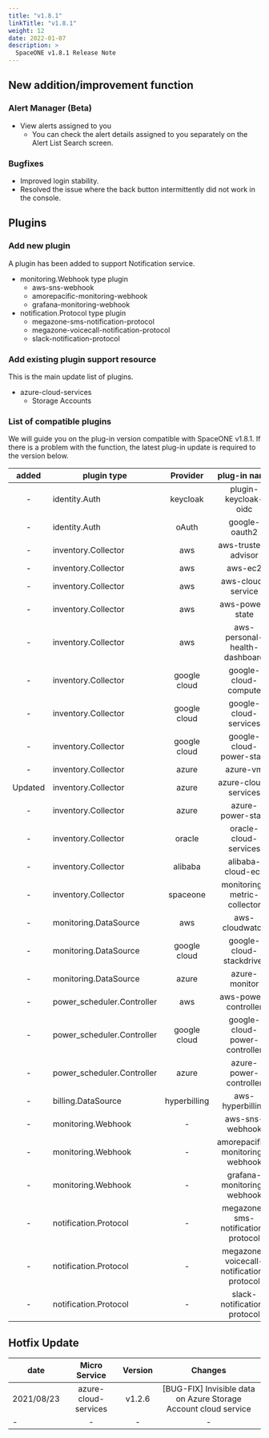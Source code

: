 ```yaml
---
title: "v1.8.1"
linkTitle: "v1.8.1"
weight: 12
date: 2022-01-07
description: >
  SpaceONE v1.8.1 Release Note
---
```



## New addition/improvement function

### Alert Manager (Beta)
- View alerts assigned to you
  - You can check the alert details assigned to you separately on the Alert List Search screen.


### Bugfixes
- Improved login stability.
- Resolved the issue where the back button intermittently did not work in the console.


## Plugins

### Add new plugin

A plugin has been added to support Notification service.
- monitoring.Webhook type plugin
  - aws-sns-webhook
  - amorepacific-monitoring-webhook
  - grafana-monitoring-webhook
- notification.Protocol type plugin
  - megazone-sms-notification-protocol
  - megazone-voicecall-notification-protocol
  - slack-notification-protocol

### Add existing plugin support resource

This is the main update list of plugins.

- azure-cloud-services
  - Storage Accounts

### List of compatible plugins

We will guide you on the plug-in version compatible with SpaceONE v1.8.1.
If there is a problem with the function, the latest plug-in update is required to the version below.

|  added  | plugin type                |   Provider   |               plug-in name               | version |
|:-------:|----------------------------|:------------:|:----------------------------------------:|:-------:|
|    -    | identity.Auth              |   keycloak   |           plugin-keycloak-oidc           |  v1.1   |
|    -    | identity.Auth              |    oAuth     |              google-oauth2               |  v1.1   |
|    -    | inventory.Collector        |     aws      |           aws-trusted-advisor            |  v1.4   |
|    -    | inventory.Collector        |     aws      |                 aws-ec2                  |  v1.12  |
|    -    | inventory.Collector        |     aws      |            aws-cloud-service             | v1.11.8 |
|    -    | inventory.Collector        |     aws      |             aws-power-state              |  v1.6   |
|    -    | inventory.Collector        |     aws      |      aws-personal-health-dashboard       |  v1.4   |
|    -    | inventory.Collector        | google cloud |           google-cloud-compute           | v1.2.7  |
|    -    | inventory.Collector        | google cloud |          google-cloud-services           | v1.2.６  |
|    -    | inventory.Collector        | google cloud |         google-cloud-power-state         | v1.1.3  |
|    -    | inventory.Collector        |    azure     |                 azure-vm                 | v1.2.12 |
| Updated | inventory.Collector        |    azure     |           azure-cloud-services           | v1.2.5  |
|    -    | inventory.Collector        |    azure     |            azure-power-state             | v1.0.2  |
|    -    | inventory.Collector        |    oracle    |          oracle-cloud-services           |  v1.0   |
|    -    | inventory.Collector        |   alibaba    |            alibaba-cloud-ecs             |  v1.0   |
|    -    | inventory.Collector        |   spaceone   |       monitoring-metric-collector        | v1.2.2  |
|    -    | monitoring.DataSource      |     aws      |              aws-cloudwatch              | v1.1.3  |
|    -    | monitoring.DataSource      | google cloud |         google-cloud-stackdriver         | v1.0.6  |
|    -    | monitoring.DataSource      |    azure     |              azure-monitor               | v1.0.3  |
|    -    | power_scheduler.Controller |     aws      |           aws-power-controller           | v1.3.1  |
|    -    | power_scheduler.Controller | google cloud |      google-cloud-power-controller       | v1.1.4  |
|    -    | power_scheduler.Controller |    azure     |          azure-power-controller          | v1.0.1  |
|    -    | billing.DataSource         | hyperbilling |             aws-hyperbilling             | v1.0.2  |
|    -    | monitoring.Webhook         |      -       |             aws-sns-webhook              |  v1.0   |
|    -    | monitoring.Webhook         |      -       |     amorepacific-monitoring-webhook      | v1.0.2  |
|    -    | monitoring.Webhook         |      -       |        grafana-monitoring-webhook        |  v1.0   |
|    -    | notification.Protocol      |      -       |    megazone-sms-notification-protocol    | v1.0.1  |
|    -    | notification.Protocol      |      -       | megazone-voicecall-notification-protocol | v1.0.1  |
|    -    | notification.Protocol      |      -       |       slack-notification-protocol        | v1.0.1  |



## Hotfix Update
| date       |    Micro Service     | Version |                             Changes                             |
|------------|:--------------------:|:-------:|:---------------------------------------------------------------:|
| 2021/08/23 | azure-cloud-services | v1.2.6  | [BUG-FIX] Invisible data on Azure Storage Account cloud service |
| -          |          -           |    -    |                                -                                |


